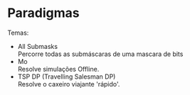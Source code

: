 # Paradigmas
Temas:
* All Submasks  
Percorre todas as submáscaras de uma mascara de bits
* Mo  
Resolve simulações Offline.
* TSP DP (Travelling Salesman DP)  
Resolve o caxeiro viajante 'rápido'.

